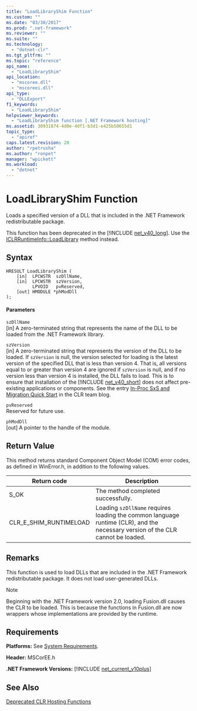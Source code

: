 ```yaml
---
title: "LoadLibraryShim Function"
ms.custom: ""
ms.date: "03/30/2017"
ms.prod: ".net-framework"
ms.reviewer: ""
ms.suite: ""
ms.technology: 
  - "dotnet-clr"
ms.tgt_pltfrm: ""
ms.topic: "reference"
api_name: 
  - "LoadLibraryShim"
api_location: 
  - "mscoree.dll"
  - "mscoreei.dll"
api_type: 
  - "DLLExport"
f1_keywords: 
  - "LoadLibraryShim"
helpviewer_keywords: 
  - "LoadLibraryShim function [.NET Framework hosting]"
ms.assetid: 30931874-4d0e-4df1-b3d1-e425b50655d1
topic_type: 
  - "apiref"
caps.latest.revision: 20
author: "rpetrusha"
ms.author: "ronpet"
manager: "wpickett"
ms.workload: 
  - "dotnet"
---
```

# LoadLibraryShim Function
Loads a specified version of a DLL that is included in the .NET Framework redistributable package.  
  
 This function has been deprecated in the [!INCLUDE [net_v40_long](../../../../includes/net-v40-long-md.md)]. Use the [ICLRRuntimeInfo::LoadLibrary](../../../../docs/framework/unmanaged-api/hosting/iclrruntimeinfo-loadlibrary-method.md) method instead.  
  
## Syntax  
  
```  
HRESULT LoadLibraryShim (  
    [in]  LPCWSTR  szDllName,  
    [in]  LPCWSTR  szVersion,  
          LPVOID   pvReserved,  
    [out] HMODULE *phModDll  
);  
```  
  
#### Parameters  
 `szDllName`  
 [in] A zero-terminated string that represents the name of the DLL to be loaded from the .NET Framework library.  
  
 `szVersion`  
 [in] A zero-terminated string that represents the version of the DLL to be loaded. If `szVersion` is null, the version selected for loading is the latest version of the specified DLL that is less than version 4. That is, all versions equal to or greater than version 4 are ignored if `szVersion` is null, and if no version less than version 4 is installed, the DLL fails to load. This is to ensure that installation of the [!INCLUDE [net_v40_short](../../../../includes/net-v40-short-md.md)] does not affect pre-existing applications or components. See the entry [In-Proc SxS and Migration Quick Start](http://go.microsoft.com/fwlink/?LinkId=200329) in the CLR team blog.  
  
 `pvReserved`  
 Reserved for future use.  
  
 `phModDll`  
 [out] A pointer to the handle of the module.  
  
## Return Value  
 This method returns standard Component Object Model (COM) error codes, as defined in WinError.h, in addition to the following values.  
  
|Return code|Description|  
|-----------------|-----------------|  
|S_OK|The method completed successfully.|  
|CLR_E_SHIM_RUNTIMELOAD|Loading `szDllName` requires loading the common language runtime (CLR), and the necessary version of the CLR cannot be loaded.|  
  
## Remarks  
 This function is used to load DLLs that are included in the .NET Framework redistributable package. It does not load user-generated DLLs.  
  
> [!NOTE]
>  Beginning with the .NET Framework version 2.0, loading Fusion.dll causes the CLR to be loaded. This is because the functions in Fusion.dll are now wrappers whose implementations are provided by the runtime.  
  
## Requirements  
 **Platforms:** See [System Requirements](../../../../docs/framework/get-started/system-requirements.md).  
  
 **Header:** MSCorEE.h  
  
 **.NET Framework Versions:** [!INCLUDE [net_current_v10plus](../../../../includes/net-current-v10plus-md.md)]  
  
## See Also  
 [Deprecated CLR Hosting Functions](../../../../docs/framework/unmanaged-api/hosting/deprecated-clr-hosting-functions.md)
